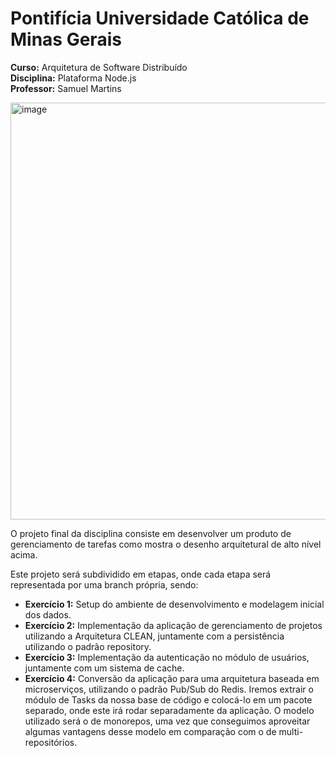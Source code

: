 # Pontifícia Universidade Católica de Minas Gerais

**Curso:** Arquitetura de Software Distribuído  
**Disciplina:** Plataforma Node.js  
**Professor:** Samuel Martins  

<img width="1558" height="667" alt="image" src="https://github.com/user-attachments/assets/510898e7-3bfb-4abf-a515-82235230a224" />

O projeto final da disciplina consiste em desenvolver um produto de gerenciamento de tarefas como mostra o desenho arquitetural de alto nível acima.
 
Este projeto será subdividido em etapas, onde cada etapa será representada por uma branch própria, sendo:
- **Exercício 1:** Setup do ambiente de desenvolvimento e modelagem inicial dos dados.
- **Exercício 2:** Implementação da aplicação de gerenciamento de projetos utilizando a Arquitetura CLEAN, juntamente com a persistência utilizando o padrão repository.
- **Exercício 3:** Implementação da autenticação no módulo de usuários, juntamente com um sistema de cache.
- **Exercício 4:** Conversão da aplicação para uma arquitetura baseada em microserviços, utilizando o padrão Pub/Sub do Redis. Iremos extrair o módulo de Tasks da nossa base de código e colocá-lo em um pacote separado, onde este irá rodar separadamente da aplicação. O modelo utilizado será o de monorepos, uma vez que conseguimos aproveitar algumas vantagens desse modelo em comparação com o de multi-repositórios.
